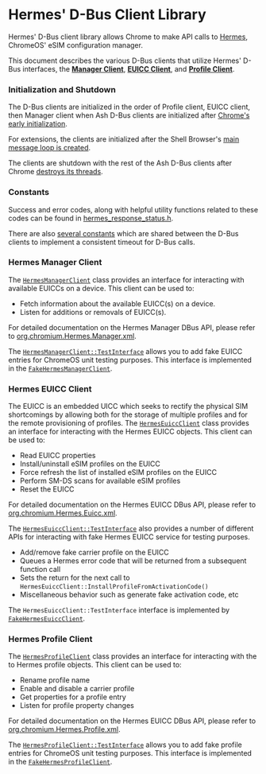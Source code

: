 # Hermes' D-Bus Client Library

Hermes' D-Bus client library allows Chrome to make API calls to
[Hermes](https://osscs.corp.google.com/chromium/chromium/src/+/main:chromeos/ash/components/network/README.md;l=64;drc=4a50d13fc73268ef4a27cf67dc1eff40ea6f997a),
ChromeOS' eSIM configuration manager.

This document describes the various D-Bus clients that utilize Hermes' D-Bus
interfaces, the [**Manager Client**](#Hermes-Manager-Client),
[**EUICC Client**](#Hermes-EUICC-Client), and
[**Profile Client**](#Hermes-Profile-Client).

### Initialization and Shutdown

The D-Bus clients are initialized in the order of Profile client, EUICC client,
then Manager client when Ash D-Bus clients are initialized after
[Chrome's early initialization](https://osscs.corp.google.com/chromium/chromium/src/+/refs/heads/main:chrome/app/chrome_main_delegate.cc;l=755;drc=90b428dcab63b652cc91107b81d2758270e92ac0).

For extensions, the clients are initialized after the Shell Browser's
[main message loop is created](https://osscs.corp.google.com/chromium/chromium/src/+/refs/heads/main:extensions/shell/browser/shell_browser_main_parts.cc;l=129;drc=90b428dcab63b652cc91107b81d2758270e92ac0).

The clients are shutdown with the rest of the Ash D-Bus clients after Chrome
[destroys its threads](https://osscs.corp.google.com/chromium/chromium/src/+/refs/heads/main:chrome/browser/ash/chrome_browser_main_parts_ash.cc;l=1706;drc=90b428dcab63b652cc91107b81d2758270e92ac0).

### Constants

Success and error codes, along with helpful utility functions related to these
codes can be found in [hermes_response_status.h](https://osscs.corp.google.com/chromium/chromium/src/+/main:chromeos/ash/components/dbus/hermes/hermes_response_status.h;l=14;drc=07384a913575f611a42f063e7e273ac499af9ef1).

There are also [several constants](https://osscs.corp.google.com/chromium/chromium/src/+/main:chromeos/ash/components/dbus/hermes/constants.h;l=10;drc=789bec586d89e87ccb30ba132a12da2dd99b42e3)
which are shared between the D-Bus clients to implement a consistent timeout
for D-Bus calls.

### Hermes Manager Client

The [`HermesManagerClient`](https://source.chromium.org/chromium/chromium/src/+/main:chromeos/ash/components/dbus/hermes/hermes_manager_client.h;drc=789bec586d89e87ccb30ba132a12da2dd99b42e3) class provides an interface for interacting
with available EUICCs on a device. This client can be used to:
* Fetch information about the available EUICC(s) on a device.
* Listen for additions or removals of EUICC(s).

For detailed documentation on the Hermes Manager DBus API, please refer to
[org.chromium.Hermes.Manager.xml](https://source.corp.google.com/h/chromium/chromiumos/codesearch/+/main:src/platform2/hermes/dbus_bindings/org.chromium.Hermes.Manager.xml;drc=938e77682349e4678ecc532c57fc1178a4c47978).

The [`HermesManagerClient::TestInterface`](https://source.chromium.org/chromium/chromium/src/+/dba55cb554820d613eb366d5051d4d9f84989cb2:chromeos/ash/components/dbus/hermes/hermes_manager_client.h;l=26)
allows you to add fake EUICC entries for ChromeOS unit testing purposes.
This interface is implemented in the [`FakeHermesManagerClient`](https://source.chromium.org/chromium/chromium/src/+/8d017dacfea36c8e7db2735a629226bab4f688bd:chromeos/ash/components/dbus/hermes/fake_hermes_manager_client.h).

### Hermes EUICC Client
The EUICC is an embedded UICC which seeks to rectify the physical SIM
shortcomings by allowing both for the storage of multiple profiles and
for the remote provisioning of profiles. The
[`HermesEuiccClient`](https://source.chromium.org/chromium/chromium/src/+/main:chromeos/ash/components/dbus/hermes/hermes_euicc_client.h;drc=d0397558df545b433b085f4e894b7a61a77258c8)
class provides an interface for interacting with the Hermes EUICC objects.
This client can be used to:
* Read EUICC properties
* Install/uninstall eSIM profiles on the EUICC
* Force refresh the list of installed eSIM profiles on the EUICC
* Perform SM-DS scans for available eSIM profiles
* Reset the EUICC

For detailed documentation on the Hermes EUICC DBus API, please refer to
[org.chromium.Hermes.Euicc.xml](https://source.corp.google.com/h/chromium/chromiumos/codesearch/+/main:src/platform2/hermes/dbus_bindings/org.chromium.Hermes.Euicc.xml;drc=938e77682349e4678ecc532c57fc1178a4c47978).

The
[`HermesEuiccClient::TestInterface`](https://source.chromium.org/chromium/chromium/src/+/main:chromeos/ash/components/dbus/hermes/hermes_euicc_client.h;l=38;drc=d0397558df545b433b085f4e894b7a61a77258c8)
also provides a number of different APIs for interacting with fake Hermes
EUICC service for testing purposes.
* Add/remove fake carrier profile on the EUICC
* Queues a Hermes error code that will be returned from a subsequent function call
* Sets the return for the next call to
`HermesEuiccClient::InstallProfileFromActivationCode()`
* Miscellaneous behavior such as generate fake activation code, etc

The `HermesEuiccClient::TestInterface` interface is implemented by
[`FakeHermesEuiccClient`](https://source.chromium.org/chromium/chromium/src/+/main:chromeos/ash/components/dbus/hermes/fake_hermes_euicc_client.h;l=20;drc=d0397558df545b433b085f4e894b7a61a77258c8).

### Hermes Profile Client
The [`HermesProfileClient`](https://source.chromium.org/chromium/chromium/src/+/main:chromeos/ash/components/dbus/hermes/hermes_profile_client.h;drc=e4714ce987b39d3207473e0cd5cc77fbbbf37fda)
class provides an interface for interacting with the to Hermes profile objects.
This client can be used to:
* Rename profile name
* Enable and disable a carrier profile
* Get properties for a profile entry
* Listen for profile property changes

For detailed documentation on the Hermes EUICC DBus API, please refer to
[org.chromium.Hermes.Profile.xml](https://source.corp.google.com/h/chromium/chromiumos/codesearch/+/main:src/platform2/hermes/dbus_bindings/org.chromium.Hermes.Profile.xml;drc=938e77682349e4678ecc532c57fc1178a4c47978).

The [`HermesProfileClient::TestInterface`](https://source.chromium.org/chromium/chromium/src/+/main:chromeos/ash/components/dbus/hermes/hermes_profile_client.h;l=27-40;drc=e4714ce987b39d3207473e0cd5cc77fbbbf37fda)
allows you to add fake profile entries for ChromeOS unit testing purposes.
This interface is implemented in the [`FakeHermesProfileClient`](https://source.chromium.org/chromium/chromium/src/+/refs/heads/main:chromeos/ash/components/dbus/hermes/fake_hermes_profile_client.h;l=19;drc=e4714ce987b39d3207473e0cd5cc77fbbbf37fda).
